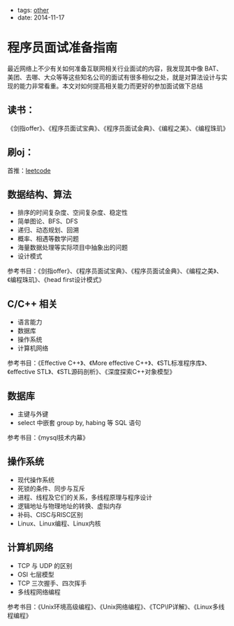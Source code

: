 - tags: [other](/tags.md#other)
- date: 2014-11-17

# 程序员面试准备指南

最近网络上不少有关如何准备互联网相关行业面试的内容，我发现其中像 BAT、美团、去哪、大众等等这些知名公司的面试有很多相似之处，就是对算法设计与实现的能力非常看重。本文对如何提高相关能力而更好的参加面试做下总结

## 读书：

《剑指offer》、《程序员面试宝典》、《程序员面试金典》、《编程之美》、《编程珠玑》

## 刷oj：

首推：[leetcode](https://oj.leetcode.com/problems)

## 数据结构、算法

- 排序的时间复杂度、空间复杂度、稳定性
- 简单图论、BFS、DFS
- 递归、动态规划、回溯
- 概率、相遇等数学问题
- 海量数据处理等实际项目中抽象出的问题
- 设计模式

参考书目：《剑指offer》、《程序员面试宝典》、《程序员面试金典》、《编程之美》、《编程珠玑》、《head first设计模式》

## C/C++ 相关

- 语言能力
- 数据库
- 操作系统
- 计算机网络

参考书目：《Effective C++》、《More effective C++》、《STL标准程序库》、《effective STL》、《STL源码剖析》、《深度探索C++对象模型》

## 数据库

- 主键与外键
- select 中嵌套 group by, habing 等 SQL 语句

参考书目：《mysql技术内幕》

## 操作系统

- 现代操作系统
- 死锁的条件、同步与互斥
- 进程、线程及它们的关系，多线程原理与程序设计
- 逻辑地址与物理地址的转换、虚拟内存
- 补码、CISC与RISC区别
- Linux、Linux编程、Linux内核

## 计算机网络

- TCP 与 UDP 的区别
- OSI 七层模型
- TCP 三次握手、四次挥手
- 多线程网络编程

参考书目：《Unix环境高级编程》、《Unix网络编程》、《TCP\IP详解》、《Linux多线程编程》